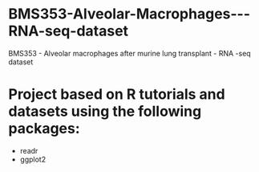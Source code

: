 # BMS353-Alveolar-Macrophages---RNA-seq-dataset
BMS353 - Alveolar macrophages after murine lung transplant - RNA -seq dataset




# Project based on R tutorials and datasets using the following packages:

- readr
- ggplot2
